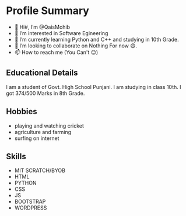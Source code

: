 # Profile Summary
- 👋 Hi#, I’m @QaisMohib
- 👀 I’m interested in Software Egineering
- 🌱 I’m currently learning Python and C++ and studying in 10th Grade.
- 💞️ I’m looking to collaborate on Nothing For now 😄.
- 📫 How to reach me (You Can't 😉)
## Educational Details
I am a student of Govt. High School Punjani. I am studying in class 10th. I got 374/500 Marks in 8th Grade.

## Hobbies
- playing and watching cricket
- agriculture and farming
- surfing  on internet 
## Skills
- MIT SCRATCH/BYOB
- HTML
- PYTHON
- CSS
- JS
- BOOTSTRAP
- WORDPRESS

